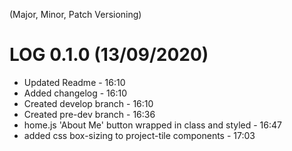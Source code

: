 (Major, Minor, Patch Versioning)

# LOG 0.1.0 (13/09/2020)
- Updated Readme - 16:10
- Added changelog - 16:10
- Created develop branch - 16:10
- Created pre-dev branch - 16:36
- home.js 'About Me' button wrapped in class and styled - 16:47
- added css box-sizing to project-tile components - 17:03

